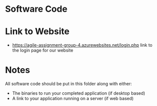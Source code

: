 # Software Code

# Link to Website
 - https://agile-assignment-group-4.azurewebsites.net/login.php link to the login page for our website


# Notes
All software code should be put in this folder along with either:
- The binaries to run your completed application (if desktop based)
- A link to your application running on a server (if web based)

